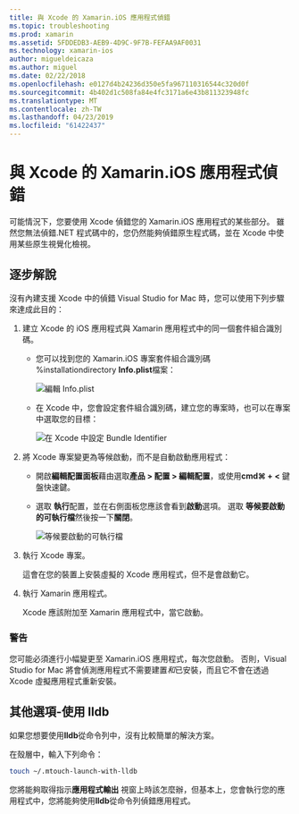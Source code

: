 ```yaml
---
title: 與 Xcode 的 Xamarin.iOS 應用程式偵錯
ms.topic: troubleshooting
ms.prod: xamarin
ms.assetid: 5FDDEDB3-AEB9-4D9C-9F7B-FEFAA9AF0031
ms.technology: xamarin-ios
author: migueldeicaza
ms.author: miguel
ms.date: 02/22/2018
ms.openlocfilehash: e0127d4b24236d350e5fa967110316544c320d0f
ms.sourcegitcommit: 4b402d1c508fa84e4fc3171a6e43b811323948fc
ms.translationtype: MT
ms.contentlocale: zh-TW
ms.lasthandoff: 04/23/2019
ms.locfileid: "61422437"
---
```

# <a name="debugging-xamarinios-apps-with-xcode"></a>與 Xcode 的 Xamarin.iOS 應用程式偵錯

可能情況下，您要使用 Xcode 偵錯您的 Xamarin.iOS 應用程式的某些部分。 雖然您無法偵錯.NET 程式碼中的，您仍然能夠偵錯原生程式碼，並在 Xcode 中使用某些原生視覺化檢視。

## <a name="walkthrough"></a>逐步解說

沒有內建支援 Xcode 中的偵錯 Visual Studio for Mac 時，您可以使用下列步驟來達成此目的：

1. 建立 Xcode 的 iOS 應用程式與 Xamarin 應用程式中的同一個套件組合識別碼。
   
    - 您可以找到您的 Xamarin.iOS 專案套件組合識別碼 %installationdirectory **Info.plist**檔案：

        ![編輯 Info.plist](debugging-with-xcode-images/vsmac-infoplist.png "編輯 Info.list")

    - 在 Xcode 中，您會設定套件組合識別碼，建立您的專案時，也可以在專案中選取您的目標：

        ![在 Xcode 中設定 Bundle Identifier](debugging-with-xcode-images/xcode-bundle.png "在 Xcode 中設定套件組合識別碼")

2. 將 Xcode 專案變更為等候啟動，而不是自動啟動應用程式：

    - 開啟**編輯配置面板**藉由選取**產品 > 配置 > 編輯配置**，或使用**cmd⌘ + <** 鍵盤快速鍵。

    - 選取 **執行**配置，並在右側面板您應該會看到**啟動**選項。 選取 **等候要啟動的可執行檔**然後按一下**關閉**。

        ![等候要啟動的可執行檔](debugging-with-xcode-images/xcode-schemes.png "等候要啟動的可執行檔")

3. 執行 Xcode 專案。

    這會在您的裝置上安裝虛擬的 Xcode 應用程式，但不是會啟動它。

4. 執行 Xamarin 應用程式。

    Xcode 應該附加至 Xamarin 應用程式中，當它啟動。

### <a name="caveats"></a>警告

您可能必須進行小幅變更至 Xamarin.iOS 應用程式，每次您啟動。 否則，Visual Studio for Mac 將會偵測應用程式不需要建置*和*已安裝，而且它不會在透過 Xcode 虛擬應用程式重新安裝。

## <a name="alternative---using-lldb"></a>其他選項-使用 lldb

如果您想要使用**lldb**從命令列中，沒有比較簡單的解決方案。

在殼層中，輸入下列命令：

```bash
touch ~/.mtouch-launch-with-lldb
```

您將能夠取得指示**應用程式輸出** 視窗上時該怎麼辦，但基本上，您會執行您的應用程式中，您將能夠使用**lldb**從命令列偵錯應用程式。
